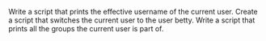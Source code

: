 Write a script that prints the effective username of the current user.
Create a script that switches the current user to the user betty.
Write a script that prints all the groups the current user is part of.
